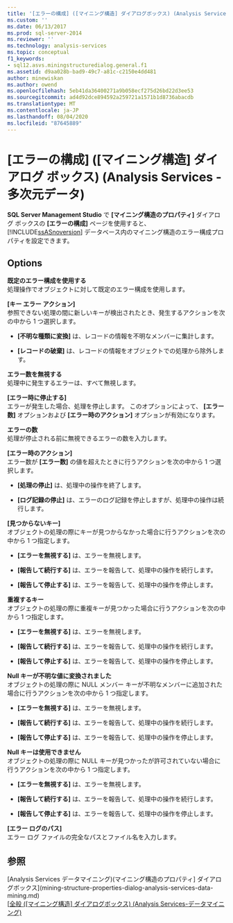 ```yaml
---
title: '[エラーの構成] ([マイニング構造] ダイアログボックス) (Analysis Services-多次元データ) |Microsoft Docs'
ms.custom: ''
ms.date: 06/13/2017
ms.prod: sql-server-2014
ms.reviewer: ''
ms.technology: analysis-services
ms.topic: conceptual
f1_keywords:
- sql12.asvs.miningstructuredialog.general.f1
ms.assetid: d9aa028b-bad9-49c7-a81c-c2150e4dd481
author: minewiskan
ms.author: owend
ms.openlocfilehash: 5eb41da36400271a9b058ecf275d26bd22d3ee53
ms.sourcegitcommit: ad4d92dce894592a259721a1571b1d8736abacdb
ms.translationtype: MT
ms.contentlocale: ja-JP
ms.lasthandoff: 08/04/2020
ms.locfileid: "87645889"
---
```

# <a name="error-configuration-mining-structure-dialog-box-analysis-services---multidimensional-data"></a>[エラーの構成] ([マイニング構造] ダイアログ ボックス) (Analysis Services - 多次元データ)
  **SQL Server Management Studio** で **[マイニング構造のプロパティ]** ダイアログ ボックスの **[エラーの構成]** ページを使用すると、 [!INCLUDE[ssASnoversion](../includes/ssasnoversion-md.md)] データベース内のマイニング構造のエラー構成プロパティを設定できます。  
  
## <a name="options"></a>Options  
 **既定のエラー構成を使用する**  
 処理操作でオブジェクトに対して既定のエラー構成を使用します。  
  
 **[キー エラー アクション]**  
 参照できない処理の間に新しいキーが検出されたとき、発生するアクションを次の中から 1 つ選択します。  
  
-   **[不明な種類に変換]** は、レコードの情報を不明なメンバーに集計します。  
  
-   **[レコードの破棄]** は、レコードの情報をオブジェクトでの処理から除外します。  
  
 **エラー数を無視する**  
 処理中に発生するエラーは、すべて無視します。  
  
 **[エラー時に停止する]**  
 エラーが発生した場合、処理を停止します。 このオプションによって、 **[エラー数]** オプションおよび **[エラー時のアクション]** オプションが有効になります。  
  
 **エラーの数**  
 処理が停止される前に無視できるエラーの数を入力します。  
  
 **[エラー時のアクション]**  
 エラー数が **[エラー数]** の値を超えたときに行うアクションを次の中から 1 つ選択します。  
  
-   **[処理の停止]** は、処理中の操作を終了します。  
  
-   **[ログ記録の停止]** は、エラーのログ記録を停止しますが、処理中の操作は続行します。  
  
 **[見つからないキー]**  
 オブジェクトの処理の際にキーが見つからなかった場合に行うアクションを次の中から 1 つ指定します。  
  
-   **[エラーを無視する]** は、エラーを無視します。  
  
-   **[報告して続行する]** は、エラーを報告して、処理中の操作を続行します。  
  
-   **[報告して停止する]** は、エラーを報告して、処理中の操作を停止します。  
  
 **重複するキー**  
 オブジェクトの処理の際に重複キーが見つかった場合に行うアクションを次の中から 1 つ指定します。  
  
-   **[エラーを無視する]** は、エラーを無視します。  
  
-   **[報告して続行する]** は、エラーを報告して、処理中の操作を続行します。  
  
-   **[報告して停止する]** は、エラーを報告して、処理中の操作を停止します。  
  
 **Null キーが不明な値に変換されました**  
 オブジェクトの処理の際に NULL メンバー キーが不明なメンバーに追加された場合に行うアクションを次の中から 1 つ指定します。  
  
-   **[エラーを無視する]** は、エラーを無視します。  
  
-   **[報告して続行する]** は、エラーを報告して、処理中の操作を続行します。  
  
-   **[報告して停止する]** は、エラーを報告して、処理中の操作を停止します。  
  
 **Null キーは使用できません**  
 オブジェクトの処理の際に NULL キーが見つかったが許可されていない場合に行うアクションを次の中から 1 つ指定します。  
  
-   **[エラーを無視する]** は、エラーを無視します。  
  
-   **[報告して続行する]** は、エラーを報告して、処理中の操作を続行します。  
  
-   **[報告して停止する]** は、エラーを報告して、処理中の操作を停止します。  
  
 **[エラー ログのパス]**  
 エラー ログ ファイルの完全なパスとファイル名を入力します。  
  
## <a name="see-also"></a>参照  
 [Analysis Services データマイニング&#41;&#40;マイニング構造のプロパティ] ダイアログボックス](mining-structure-properties-dialog-analysis-services-data-mining.md)   
 [[全般 &#40;[マイニング構造] ダイアログボックス&#41; &#40;Analysis Services-データマイニング&#41;](general-mining-structure-dialog-box-analysis-services-data-mining.md)  
  
  
